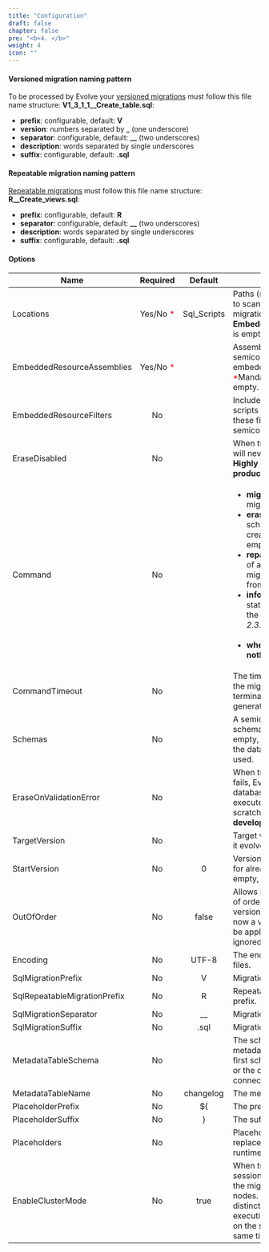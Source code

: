 ```yaml
---
title: "Configuration"
draft: false
chapter: false
pre: "<b>4. </b>"
weight: 4
icon: ""
---
```


#### Versioned migration naming pattern

To be processed by Evolve your [versioned migrations](/concepts/#versioned-migration) must follow this file name structure: **V1_3_1_1__Create_table.sql**:

- **prefix**: configurable, default: **V**
- **version**: numbers separated by **_** (one underscore)
- **separator**: configurable, default: **__** (two underscores)
- **description**: words separated by single underscores
- **suffix**: configurable, default: **.sql** 

#### Repeatable migration naming pattern

[Repeatable migrations](/concepts/#repeatable-migration) must follow this file name structure: **R__Create_views.sql**:

- **prefix**: configurable, default: **R**
- **separator**: configurable, default: **__** (two underscores)
- **description**: words separated by single underscores
- **suffix**: configurable, default: **.sql** 

#### Options

| Name | Required | Default | Description |
|-------------------------------|:--------:|:-----------:|-------------------------------------------------------------------|
Locations | Yes/No <span style=color:red>*</span> | Sql_Scripts | Paths (separated by semicolon) to scan recursively for migrations. <span style=color:red>*</span>Mandatory only if **EmbeddedResourceAssemblies** is empty. |
EmbeddedResourceAssemblies | Yes/No <span style=color:red>*</span> | | Assemblies (separated by semicolon) to scan to load embedded migration scripts. <span style=color:red>*</span>Mandatory only if **Locations** is empty. |
EmbeddedResourceFilters | No | | Includes embedded migration scripts that start with one of these filters (separated by semicolon). |
EraseDisabled | No |  | When true, ensures that Evolve will never erase schemas. **Highly recommended in production.** |
Command | No | | <ul><li>**migrate**: applies the migrations</li><li>**erase**: erases the database schema(s) if Evolve has created it or has found it empty</li><li>**repair**: corrects checksums of already applied migrations, with the ones from actual migration scripts</li><li>**info**: displays the details and status information about all the migrations (<i class="fa fa-info-circle"></i> _since Evolve 2.3.0_)</li></br><li>**when empty Evolve does nothing.**</li></ul> |
CommandTimeout | No |  | The time in seconds to wait for the migration to execute before terminating the command and generating an error. |
Schemas | No |  | A semicolon separated list of schema managed by Evolve.  If empty, the default schema for the datasource connection is used. |
EraseOnValidationError | No |  | When true, if validation phase fails, Evolve will erase the database schemas and will re-execute migration scripts from scratch. **Intended to be used in development only.** |
TargetVersion | No |  | Target version to reach. If empty it evolves all the way up. |
StartVersion | No | 0 | Version used as starting point for already existing databases. If empty, start version = 0. |
OutOfOrder | No | false | Allows migrations to be run "out of order". If you already have versions 1 and 3 applied, and now a version 2 is found, it will be applied too instead of being ignored. |
Encoding | No | UTF-8 | The encoding of SQL migration files. |
SqlMigrationPrefix | No | V | Migration file name prefix. |
SqlRepeatableMigrationPrefix | No | R | Repeatable migration file name prefix. |
SqlMigrationSeparator | No | __ | Migration file name separator. |
SqlMigrationSuffix | No | .sql | Migration file name suffix. |
MetadataTableSchema | No |  | The schema containing the metadata table. If empty, the first schema defined in Schemas or the one of the datasource connection. |
MetadataTableName | No | changelog | The metadata table name. |
PlaceholderPrefix | No | ${ | The prefix of the placeholders. |
PlaceholderSuffix | No | } | The suffix of the placeholders. |
Placeholders | No |  | Placeholders are strings to replace in sql migrations at runtime. |
EnableClusterMode  | No | true | When true, Evolve will use a session level lock to coordinate the migrations on multiple nodes. This prevents two distinct Evolve executions from executing an Evolve command on the same database at the same time. |
